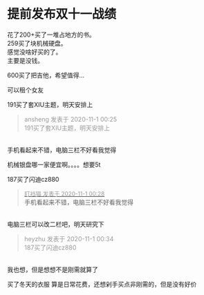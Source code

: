 # 提前发布双十一战绩


花了200+买了一堆占地方的书。<br />
259买了块机械硬盘。<br />
感觉没啥好买的了。<br />
主要是没钱。

600买了把吉他，希望值得…

可以租个女友

191买了套XIU主题，明天安排上

<div class="quote"><blockquote><font color="#999999">ansheng 发表于 2020-11-1 00:25</font><br />
<font color="#999999">191买了套XIU主题，明天安排上</font></blockquote></div><br />
手机看起来不错，电脑三栏不好看我觉得

机械银盘哪一家便宜啊。。。。想要5t

187买了闪迪cz880

<div class="quote"><blockquote><font size="2"><a href="https://www.hostloc.com/forum.php?mod=redirect&amp;goto=findpost&amp;pid=9383357&amp;ptid=760798" target="_blank"><font color="#999999">盯裆猫 发表于 2020-11-1 00:28</font></a></font><br />
手机看起来不错，电脑三栏不好看我觉得</blockquote></div><br />
电脑三栏可以改二栏吧，明天研究下

<div class="quote"><blockquote><font color="#999999">heyzhu 发表于 2020-11-1 00:34</font><br />
<font color="#999999">187买了闪迪cz880</font></blockquote></div><br />
我也想，但是想想不是刚需就算了

<img src="static/image/smiley/yct/022.gif" smilieid="42" border="0" alt="" />买了冬天的衣服 算是日常花费，还想剁手买点非刚需的，但是没有好价
